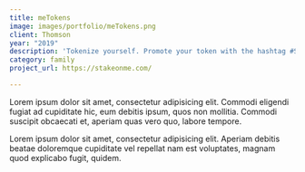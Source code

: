 ```yaml
---
title: meTokens
image: images/portfolio/meTokens.png
client: Thomson
year: "2019"
description: 'Tokenize yourself. Promote your token with the hashtag #StakeOnMe'
category: family
project_url: https://stakeonme.com/

---
```

Lorem ipsum dolor sit amet, consectetur adipisicing elit. Commodi eligendi fugiat ad cupiditate hic, eum debitis ipsum, quos non mollitia. Commodi suscipit obcaecati et, aperiam quas vero quo, labore tempore.

Lorem ipsum dolor sit amet, consectetur adipisicing elit. Aperiam debitis beatae doloremque cupiditate vel repellat nam est voluptates, magnam quod explicabo fugit, quidem.